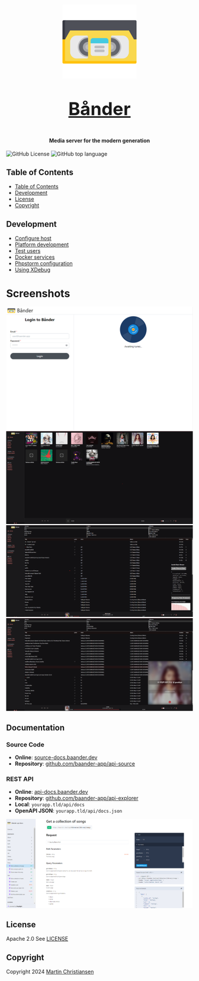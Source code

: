 <div align="center">
    <a href="https://baander.app" target="_blank">
        <img src="/docs/assets/baander-logo.svg" width="200" alt="Baander Logo">
        <p style="font-weight:bold;font-size:48px">Bånder</p>
    </a>
</div>


<h4 align="center">Media server for the modern generation</h4>

<div>
    <img alt="GitHub License" src="https://img.shields.io/github/license/baander-app/baander">
    <img alt="GitHub top language" src="https://img.shields.io/github/languages/top/baander-app/baander">

</div>

## Table of Contents

<!-- TOC -->
  * [Table of Contents](#table-of-contents)
  * [Development](#development)
  * [License](#license)
  * [Copyright](#copyright)
<!-- TOC -->

## Development

- [Configure host](/docs/dev_setup_host.md)
- [Platform development](/docs/dev_workflow.md)
- [Test users](/docs/dev_users.md)
- [Docker services](/docs/dev_docker_services.md)
- [Phpstorm configuration](/docs/phpstorm.md)
- [Using XDebug](/docs/xdebug.md)

# Screenshots

![#login page](/docs/images/readme/page_login.png)
![#albums page](/docs/images/readme/page_albums.png)
![#songs page](/docs/images/readme/page_songs.png)
![#songs lyrics page](/docs/images/readme/page_songs_lyrics.png)

## Documentation

### Source Code
- **Online**: [source-docs.baander.dev](https://source-docs.baander.dev)
- **Repository**: [github.com/baander-app/api-source](https://github.com/baander-app/api-source)

### REST API
- **Online**: [api-docs.baander.dev](https://api-docs.baander.dev)
- **Repository**: [github.com/baander-app/api-explorer](https://github.com/baander-app/api-explorer)
- **Local**: `yourapp.tld/api/docs`
- **OpenAPI JSON**: `yourapp.tld/api/docs.json`

![API Documentation](/docs/images/readme/page_api_docs.png)

## License

Apache 2.0 See [LICENSE](/LICENSE)

## Copyright

Copyright 2024 <a href="https://www.juul.xyz/">Martin Christiansen</a>
